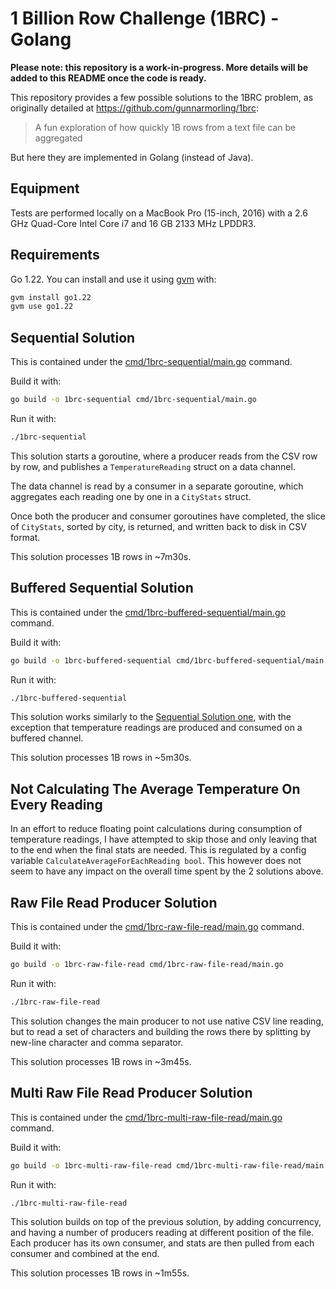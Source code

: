 # 1 Billion Row Challenge (1BRC) - Golang

**Please note: this repository is a work-in-progress. More details will be added to this README once the code is ready.**

This repository provides a few possible solutions to the 1BRC problem, as originally detailed at https://github.com/gunnarmorling/1brc:

> A fun exploration of how quickly 1B rows from a text file can be aggregated

But here they are implemented in Golang (instead of Java).

## Equipment

Tests are performed locally on a MacBook Pro (15-inch, 2016) with a 2.6 GHz Quad-Core Intel Core i7 and 16 GB 2133 MHz LPDDR3.

## Requirements

Go 1.22. You can install and use it using [gvm](https://github.com/moovweb/gvm) with:

```bash
gvm install go1.22
gvm use go1.22
```

## Sequential Solution

This is contained under the [cmd/1brc-sequential/main.go](cmd/1brc-sequential/main.go) command.

Build it with:

```bash
go build -o 1brc-sequential cmd/1brc-sequential/main.go
```

Run it with:

```bash
./1brc-sequential
```

This solution starts a goroutine, where a producer reads from the CSV row by row, and publishes a `TemperatureReading` struct on a data channel.

The data channel is read by a consumer in a separate goroutine, which aggregates each reading one by one in a `CityStats` struct.

Once both the producer and consumer goroutines have completed, the slice of `CityStats`, sorted by city, is returned, and written back to disk in CSV format.

This solution processes 1B rows in ~7m30s.

## Buffered Sequential Solution

This is contained under the [cmd/1brc-buffered-sequential/main.go](cmd/1brc-buffered-sequential/main.go) command.

Build it with:

```bash
go build -o 1brc-buffered-sequential cmd/1brc-buffered-sequential/main.go
```

Run it with:

```bash
./1brc-buffered-sequential
```

This solution works similarly to the [Sequential Solution one](#sequential-solution), with the exception that temperature readings are produced and consumed on a buffered channel.

This solution processes 1B rows in ~5m30s.

## Not Calculating The Average Temperature On Every Reading

In an effort to reduce floating point calculations during consumption of temperature readings, I have attempted to skip those and only leaving that to the end when the final stats are needed. This is regulated by a config variable `CalculateAverageForEachReading bool`. This however does not seem to have any impact on the overall time spent by the 2 solutions above.

## Raw File Read Producer Solution

This is contained under the [cmd/1brc-raw-file-read/main.go](cmd/1brc-raw-file-read/main.go) command.

Build it with:

```bash
go build -o 1brc-raw-file-read cmd/1brc-raw-file-read/main.go
```

Run it with:

```bash
./1brc-raw-file-read
```

This solution changes the main producer to not use native CSV line reading, but to read a set of characters and building the rows there by splitting by new-line character and comma separator.

This solution processes 1B rows in ~3m45s.

## Multi Raw File Read Producer Solution

This is contained under the [cmd/1brc-multi-raw-file-read/main.go](cmd/1brc-multi-raw-file-read/main.go) command.

Build it with:

```bash
go build -o 1brc-multi-raw-file-read cmd/1brc-multi-raw-file-read/main.go
```

Run it with:

```bash
./1brc-multi-raw-file-read
```

This solution builds on top of the previous solution, by adding concurrency, and having a number of producers reading at different position of the file. Each producer has its own consumer, and stats are then pulled from each consumer and combined at the end.

This solution processes 1B rows in ~1m55s.
